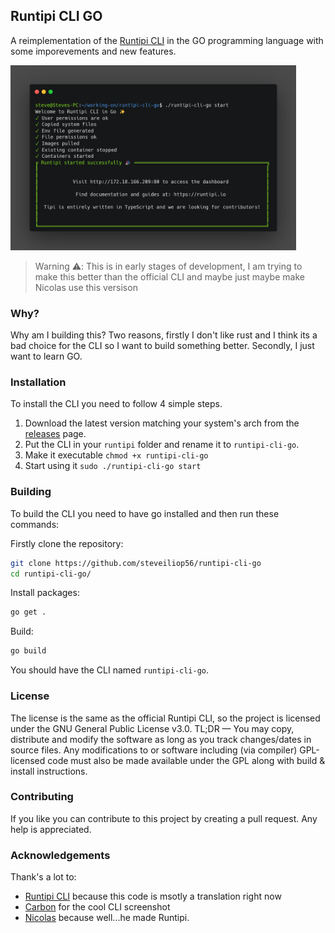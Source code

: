 ## Runtipi CLI GO

A reimplementation of the [Runtipi CLI](https://github.com/runtipi/cli) in the GO programming language
with some imporevements and new features.

<img src="screenshots/screenshot.png" width="457" height="296" />

> Warning ⚠️: This is in early stages of development, I am trying to make this better than the official CLI and maybe just maybe make Nicolas use this versison

### Why?

Why am I building this? Two reasons, firstly I don't like rust and I think its a bad choice for the CLI so I want to build
something better. Secondly, I just want to learn GO.

### Installation

To install the CLI you need to follow 4 simple steps.

1. Download the latest version matching your system's arch from the [releases](https://github.com/steveiliop56/runtipi-cli-go/releases/) page.
2. Put the CLI in your `runtipi` folder and rename it to `runtipi-cli-go`.
3. Make it executable `chmod +x runtipi-cli-go`
4. Start using it `sudo ./runtipi-cli-go start`

### Building

To build the CLI you need to have go installed and then run these commands:

Firstly clone the repository:

```bash
git clone https://github.com/steveiliop56/runtipi-cli-go
cd runtipi-cli-go/
```

Install packages:

```bash
go get .
```

Build:

```bash
go build
```

You should have the CLI named `runtipi-cli-go`.

### License

The license is the same as the official Runtipi CLI, so the project is licensed under the GNU General Public License v3.0. TL;DR — You may copy, distribute and modify the software as long as you track changes/dates in source files. Any modifications to or software including (via compiler) GPL-licensed code must also be made available under the GPL along with build & install instructions.

### Contributing

If you like you can contribute to this project by creating a pull request. Any help is appreciated.

### Acknowledgements

Thank's a lot to:

- [Runtipi CLI](https://github.com/runtipi/cli) because this code is msotly a translation right now
- [Carbon](https://carbon.sh) for the cool CLI screenshot
- [Nicolas](https://github.com/meienberger) because well...he made Runtipi.
